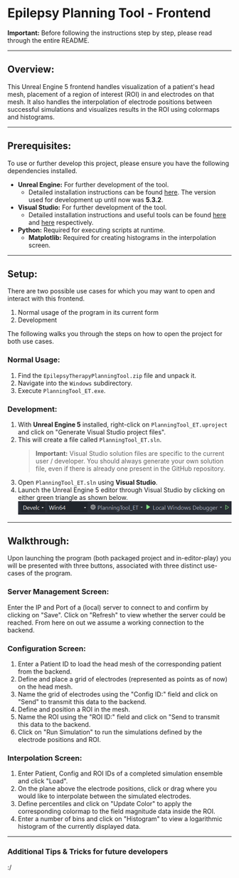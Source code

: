 Epilepsy Planning Tool - Frontend
=================================

**Important:** Before following the instructions step by step, please read through the entire README.

---

## Overview:
This Unreal Engine 5 frontend handles visualization of a patient's head mesh, placement of a region of interest (ROI) in and electrodes on that mesh. It also handles the interpolation of electrode positions between successful simulations and visualizes results in the ROI using colormaps and histograms.

---

## Prerequisites:
To use or further develop this project, please ensure you have the following dependencies installed.
- **Unreal Engine:** For further development of the tool.
    - Detailed installation instructions can be found [here](https://dev.epicgames.com/documentation/en-us/unreal-engine/installing-unreal-engine). The version used for development up until now was **5.3.2**.
- **Visual Studio:** For further development of the tool.
    - Detailed installation instructions and useful tools can be found [here](https://dev.epicgames.com/documentation/en-us/unreal-engine/setting-up-visual-studio-development-environment-for-cplusplus-projects-in-unreal-engine) and [here](https://learn.microsoft.com/en-us/visualstudio/gamedev/unreal/get-started/vs-tools-unreal-install) respectively.
- **Python:** Required for executing scripts at runtime.
    - **Matplotlib:** Required for creating histograms in the interpolation screen.

---

## Setup:
There are two possible use cases for which you may want to open and interact with this frontend.

1. Normal usage of the program in its current form
2. Development

The following walks you through the steps on how to open the project for both use cases.

### Normal Usage:
1. Find the `EpilepsyTherapyPlanningTool.zip` file and unpack it.
2. Navigate into the `Windows` subdirectory.
3. Execute `PlanningTool_ET.exe`.


### Development:
1. With **Unreal Engine 5** installed, right-click on `PlanningTool_ET.uproject` and click on "Generate Visual Studio project files".
2. This will create a file called `PlanningTool_ET.sln`.
    > **Important:** Visual Studio solution files are specific to the current user / developer. You should always generate your own solution file, even if there is already one present in the GitHub repository.
3. Open `PlanningTool_ET.sln` using **Visual Studio**.
4. Launch the Unreal Engine 5 editor through Visual Studio by clicking on either green triangle as shown below.
![Visual Studio launch UE Editor](./pictures/VS_launch_UE_editor.png)

---

## Walkthrough:
Upon launching the program (both packaged project and in-editor-play) you will be presented with three buttons, associated with three distinct use-cases of the program.

### Server Management Screen:
Enter the IP and Port of a (local) server to connect to and confirm by clicking on "Save".
Click on "Refresh" to view whether the server could be reached.
From here on out we assume a working connection to the backend.

### Configuration Screen:
1. Enter a Patient ID to load the head mesh of the corresponding patient from the backend.
2. Define and place a grid of electrodes (represented as points as of now) on the head mesh.
3. Name the grid of electrodes using the "Config ID:" field and click on "Send" to transmit this data to the backend.
4. Define and position a ROI in the mesh.
5. Name the ROI using the "ROI ID:" field and click on "Send to transmit this data to the backend.
6. Click on "Run Simulation" to run the simulations defined by the electrode positions and ROI.

### Interpolation Screen:
1. Enter Patient, Config and ROI IDs of a completed simulation ensemble and click "Load".
2. On the plane above the electrode positions, click or drag where you would like to interpolate between the simulated electrodes.
3. Define percentiles and click on "Update Color" to apply the corresponding colormap to the field magnitude data inside the ROI.
4. Enter a number of bins and click on "Histogram" to view a logarithmic histogram of the currently displayed data.

---

### Additional Tips & Tricks for future developers
:/


<!--

Old Readme
# **SETUP:**
1. Unpack the PlanningTool_Build.zip file
2. Start the application with an double click on the PlanningTool_ET.exe

# **Configuration:**
1. Enter Patient ID and click load
2. Move the Grid to the desired position
3. Modify Grid by using the slider and text box in Grid Configuration
4. Enter Configuration ID and click on the "Send" button to save the grid configuration
5. Move the ROI to desired position
6. Modify ROI by using the text boxes in ROI Configuration
7. Enter ROI ID and click on the "Send" button to save the ROI configuration
8. Proceed in Backend to the next step (Simulation/Processing etc.)

# **Interpolation:**
1. Enter Patient ID. Config ID and ROI ID and clicl load
2. Move electrode to desired position (with mouse or per local coordinates in the text boxes in the interpolation configuration)
3. Enter the interpolation ID and click on the "Send" button to save the electrode configuration -->
